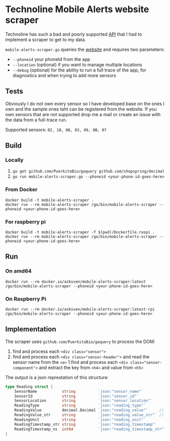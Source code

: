 # Technoline Mobile Alerts website scraper

Technoline has such a bad and poorly supported [API](http://www.mobile-alerts.eu/images/public_server_api_documentation.pdf) that I had to implement a scraper to get to my data.

`mobile-alerts-scraper.go` queries the [website](https://measurements.mobile-alerts.eu/) and requires two parameters:
- `--phoneid` your phoneId from the app
- `--location` (optional) if you want to manage multiple locations
- `--debug` (optional) for the ability to run a full trace of the app, for diagnostics and when trying to add more sensors

## Tests

Obviously I do not own every sensor so I have developed base on the ones I own and the sample ones taht can be registered from the website. If you own sensors that are not supported drop me a mail or create an issue with the data from a full-trace run.

Supported sensors: `02, 10, 08, 03, 09, 0B, 07`

## Build

### Locally

1. `go get github.com/PuerkitoBio/goquery github.com/shopspring/decimal`
1. `go run mobile-alerts-scraper.go --phoneid <your-phone-id-goes-here>`

### From Docker

```
docker build -t mobile-alerts-scraper .
docker run --rm mobile-alerts-scraper /go/bin/mobile-alerts-scraper --phoneid <your-phone-id-goes-here>
```
### For raspberry pi

```
docker build -t mobile-alerts-scraper -f $(pwd)/Dockerfile.raspi .
docker run --rm mobile-alerts-scraper /go/bin/mobile-alerts-scraper --phoneid <your-phone-id-goes-here>
```
## Run

### On amd64
```
docker run --rm docker.io/asksven/mobile-alerts-scraper:latest /go/bin/mobile-alerts-scraper --phoneid <your-phone-id-goes-here>
```

### On Raspberry Pi
```
docker run --rm docker.io/asksven/mobile-alerts-scraper:latest-rpi /go/bin/mobile-alerts-scraper --phoneid <your-phone-id-goes-here>
```

## Implementation

The scraper uses `github.com/PuerkitoBio/goquery` to process the DOM:
1. find and process each `<div class="sensor">`
1. find and process each `<div class="sensor-header">` and read the sensor name from the `<a>`
1.find and process each `<div class="sensor-component">` and extract the key from `<h4>` and value from `<h5>`

The output is a json represtation of this structure:
```go
type Reading struct {
	SensorName           string          `json:"sensor_name"`
	SensorId             string          `json:"sensor_id"`
	SensorLocation       string          `json:"sensor_location"`
	ReadingType          string          `json:"reading_type"`
	ReadingValue         decimal.Decimal `json:"reading_value"`     // can be 0 if the reading is not a number. In this case we use reading_value_str
	ReadingValue_str     string          `json:"reading_value_str"` // we try to avoid using this as long as the readings are decimal values
	ReadingUnit          string          `json:"reading_unit"`
	ReadingTimestamp_str string          `json:"reading_timestamp"`
	ReadingTimestamp_ns  int64           `json:"reading_timestamp_str"`
}
```